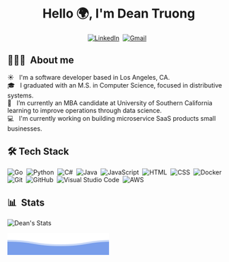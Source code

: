 <h1 align="center">Hello 🌍, I'm Dean Truong</h1> 
<div align="center">
    <a href="https://www.linkedin.com/in/dtruong7"><img alt="LinkedIn" src="https://img.shields.io/badge/linkedin%20-%230077B5.svg?&style=for-the-badge&logo=linkedin&logoColor=white"/></a>&nbsp;
    <a href="mailto:deantruo@usc.edu"><img alt="Gmail" src="https://img.shields.io/badge/Gmail-D14836?style=for-the-badge&logo=gmail&logoColor=white" /></a> &nbsp;
</div>  

## 👨🏻‍💻&nbsp; About me
☀️ &nbsp; I'm a software developer based in Los Angeles, CA. <br />
🎓 &nbsp; I graduated with an M.S. in Computer Science, focused in distributive systems. <br />
🌱 &nbsp; I’m currently an MBA candidate at University of Southern California learning to improve operations through data science. <br />
💻 &nbsp; I'm currently working on building microservice SaaS products small businesses. <br />


## 🛠&nbsp;Tech Stack
![Go](https://img.shields.io/badge/-Go-05122A?style=for-the-badge&logo=go)&nbsp;
![Python](https://img.shields.io/badge/-Python-05122A?style=for-the-badge&logo=python)&nbsp;
![C#](https://img.shields.io/badge/C%23-05122A?style=for-the-badge&logo=c-sharp)&nbsp;
![Java](https://img.shields.io/badge/-Java-05122A?style=for-the-badge&logo=java)&nbsp;
![JavaScript](https://img.shields.io/badge/-JavaScript-05122A?style=for-the-badge&logo=javascript)&nbsp;
![HTML](https://img.shields.io/badge/-HTML-05122A?style=for-the-badge&logo=HTML5)&nbsp;
![CSS](https://img.shields.io/badge/-CSS-05122A?style=for-the-badge&logo=CSS3&logoColor=1572B6)&nbsp;
![Docker](https://img.shields.io/badge/-Docker-05122A?style=for-the-badge&logo=docker)&nbsp;
![Git](https://img.shields.io/badge/-Git-05122A?style=for-the-badge&logo=git)&nbsp;
![GitHub](https://img.shields.io/badge/-GitHub-05122A?style=for-the-badge&logo=github)&nbsp;
![Visual Studio Code](https://img.shields.io/badge/-Visual%20Studio%20Code-05122A?style=for-the-badge&logo=visual-studio-code&logoColor=007ACC)&nbsp;
![AWS](https://img.shields.io/badge/-AWS-05122A?style=for-the-badge&logo=amazon-aws)&nbsp;
<br /> 

## 📊&nbsp; Stats
![Dean's Stats](https://github-readme-stats.vercel.app/api?username=dtruong8&show_icons=true)

![footer](https://raw.githubusercontent.com/dtruong8/dtruong8/main/images/bottom_header.svg)

